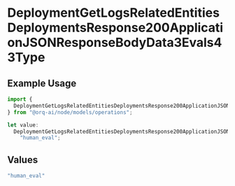 # DeploymentGetLogsRelatedEntitiesDeploymentsResponse200ApplicationJSONResponseBodyData3Evals43Type

## Example Usage

```typescript
import {
  DeploymentGetLogsRelatedEntitiesDeploymentsResponse200ApplicationJSONResponseBodyData3Evals43Type,
} from "@orq-ai/node/models/operations";

let value:
  DeploymentGetLogsRelatedEntitiesDeploymentsResponse200ApplicationJSONResponseBodyData3Evals43Type =
    "human_eval";
```

## Values

```typescript
"human_eval"
```